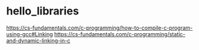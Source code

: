 # hello_libraries
https://cs-fundamentals.com/c-programming/how-to-compile-c-program-using-gcc#Linking
https://cs-fundamentals.com/c-programming/static-and-dynamic-linking-in-c
